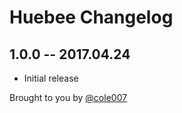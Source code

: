 # Huebee Changelog

## 1.0.0 -- 2017.04.24

* Initial release

Brought to you by [@cole007](http://ournameismud.co.uk/)
